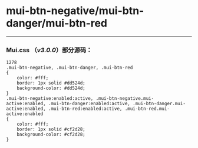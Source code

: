 # mui-btn-negative/mui-btn-danger/mui-btn-red

---


### Mui.css （*v3.0.0*）部分源码：
```
1278
.mui-btn-negative, .mui-btn-danger, .mui-btn-red
{
    color: #fff;
    border: 1px solid #dd524d;
    background-color: #dd524d;
}
.mui-btn-negative:enabled:active, .mui-btn-negative.mui-active:enabled, .mui-btn-danger:enabled:active, .mui-btn-danger.mui-active:enabled, .mui-btn-red:enabled:active, .mui-btn-red.mui-active:enabled
{
    color: #fff;
    border: 1px solid #cf2d28;
    background-color: #cf2d28;
}

```

